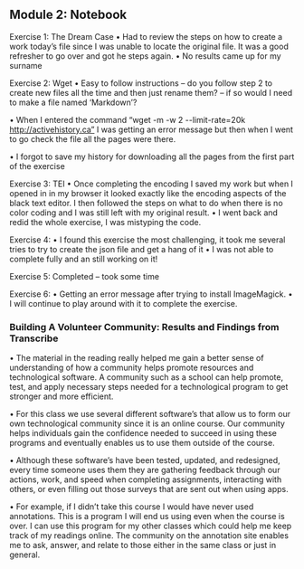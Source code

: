 ## Module 2: Notebook ##

Exercise 1: The Dream Case 
•	Had to review the steps on how to create a work today’s file since I was unable to locate the original file. It was a good refresher to go over and got he steps again. 
•	No results came up for my surname 

Exercise 2: Wget
•	Easy to follow instructions – do you follow step 2 to create new files all the time and then just rename them? – if so would I need to make a file named ‘Markdown’?

•	When I entered the command “wget -m -w 2 --limit-rate=20k http://activehistory.ca” I was getting an error message but then when I went to go check the file all the pages were there.

•	I forgot to save my history for downloading all the pages from the first part of the 
exercise 

Exercise 3: TEI
•	Once completing the encoding I saved my work but when I opened in in my browser it looked exactly like the encoding aspects of the black text editor. I then followed the steps on what to do when there is no color coding and I was still left with my original result. 
•	I went back and redid the whole exercise, I was mistyping the code.

Exercise 4: 
•	I found this exercise the most challenging, it took me several tries to try to create the json file and get a hang of it
•	I was not able to complete fully and an still working on it!

Exercise 5: Completed – took some time 

Exercise 6:
•	Getting an error message after trying to install ImageMagick.
•	I will continue to play around with it to complete the exercise. 

### Building A Volunteer Community: Results and Findings from Transcribe ###
•	The material in the reading really helped me gain a better sense of understanding of how a community helps promote resources and technological software. A community such as a school can help promote, test, and apply necessary steps needed for a technological program to get stronger and more efficient. 

•	For this class we use several different software’s that allow us to form our own technological community since it is an online course. Our community helps individuals gain the confidence needed to succeed in using these programs and eventually enables us to use them outside of the course. 

•	Although these software’s have been tested, updated, and redesigned, every time someone uses them they are gathering feedback through our actions, work, and speed when completing assignments, interacting with others, or even filling out those surveys that are sent out when using apps. 

•	For example, if I didn’t take this course I would have never used annotations. This is a program I will end us using even when the course is over. I can use this program for my other classes which could help me keep track of my readings online. The community on the annotation site enables me to ask, answer, and relate to those either in the same class or just in general. 
